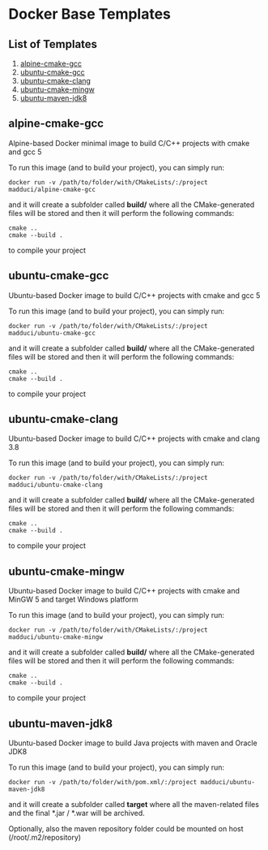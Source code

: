 # Docker Base Templates

## List of Templates
1. [alpine-cmake-gcc](#alpine-cmake-gcc)
2. [ubuntu-cmake-gcc](#ubuntu-cmake-gcc)
3. [ubuntu-cmake-clang](#ubuntu-cmake-clang)
4. [ubuntu-cmake-mingw](#ubuntu-cmake-mingw)
5. [ubuntu-maven-jdk8](#ubuntu-maven-jdk8)

## alpine-cmake-gcc

Alpine-based Docker minimal image to build C/C++ projects with cmake and gcc 5

To run this image (and to build your project), you can simply run:

	docker run -v /path/to/folder/with/CMakeLists/:/project madduci/alpine-cmake-gcc

and it will create a subfolder called **build/** where all the CMake-generated files will be stored and then it will perform the following commands: 

	cmake ..
	cmake --build .

to compile your project

## ubuntu-cmake-gcc

Ubuntu-based Docker image to build C/C++ projects with cmake and gcc 5

To run this image (and to build your project), you can simply run:

	docker run -v /path/to/folder/with/CMakeLists/:/project madduci/ubuntu-cmake-gcc

and it will create a subfolder called **build/** where all the CMake-generated files will be stored and then it will perform the following commands: 

	cmake ..
	cmake --build .

to compile your project

## ubuntu-cmake-clang

Ubuntu-based Docker image to build C/C++ projects with cmake and clang 3.8

To run this image (and to build your project), you can simply run:

	docker run -v /path/to/folder/with/CMakeLists/:/project madduci/ubuntu-cmake-clang

and it will create a subfolder called **build/** where all the CMake-generated files will be stored and then it will perform the following commands: 

	cmake ..
	cmake --build .

to compile your project

## ubuntu-cmake-mingw

Ubuntu-based Docker image to build C/C++ projects with cmake and MinGW 5 and target Windows platform

To run this image (and to build your project), you can simply run:

	docker run -v /path/to/folder/with/CMakeLists/:/project madduci/ubuntu-cmake-mingw

and it will create a subfolder called **build/** where all the CMake-generated files will be stored and then it will perform the following commands: 

	cmake ..
	cmake --build .

to compile your project

## ubuntu-maven-jdk8

Ubuntu-based Docker image to build Java projects with maven and Oracle JDK8

To run this image (and to build your project), you can simply run:

	docker run -v /path/to/folder/with/pom.xml/:/project madduci/ubuntu-maven-jdk8

and it will create a subfolder called **target** where all the maven-related files and the final *.jar / *.war will be archived.

Optionally, also the maven repository folder could be mounted on host (/root/.m2/repository)